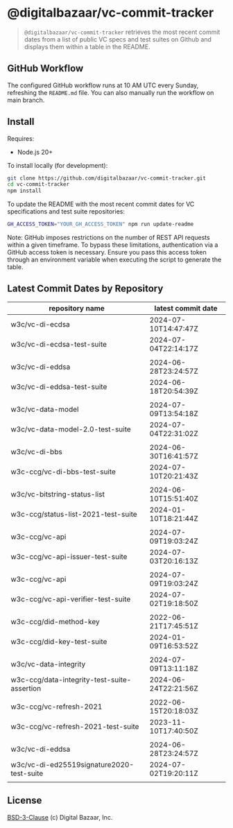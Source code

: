 # @digitalbazaar/vc-commit-tracker

> `@digitalbazaar/vc-commit-tracker` retrieves the most recent commit dates from
> a list of public VC specs and test suites on Github and displays them within
> a table in the README.

## GitHub Workflow

The configured GitHub workflow runs at 10 AM UTC every Sunday, refreshing the
`README.md` file. You can also manually run the workflow on main branch.

## Install

Requires:
- Node.js 20+

To install locally (for development):
```bash
git clone https://github.com/digitalbazaar/vc-commit-tracker.git
cd vc-commit-tracker
npm install
```
To update the README with the most recent commit dates for VC specifications
and test suite repositories:

```bash
GH_ACCESS_TOKEN="YOUR_GH_ACCESS_TOKEN" npm run update-readme
```
Note: GitHub imposes restrictions on the number of REST API requests
within a given timeframe. To bypass these limitations, authentication via a
GitHub access token is necessary. Ensure you pass this access token through an
environment variable when executing the script to generate the table.

## Latest Commit Dates by Repository
<table>
    <thead>
    <tr>
      <th>repository name</th>
      <th>latest commit date</th>
    </tr>
    </thead>
    <tbody>
        <tr>
          <td>w3c/vc-di-ecdsa</td>
          <td>2024-07-10T14:47:47Z</td>
        </tr>
        <tr>
          <td>w3c/vc-di-ecdsa-test-suite</td>
          <td>2024-07-04T22:14:17Z</td>
        </tr>
      <tr><td> </td> <td> </td></tr>
        <tr>
          <td>w3c/vc-di-eddsa</td>
          <td>2024-06-28T23:24:57Z</td>
        </tr>
        <tr>
          <td>w3c/vc-di-eddsa-test-suite</td>
          <td>2024-06-18T20:54:39Z</td>
        </tr>
      <tr><td> </td> <td> </td></tr>
        <tr>
          <td>w3c/vc-data-model</td>
          <td>2024-07-09T13:54:18Z</td>
        </tr>
        <tr>
          <td>w3c/vc-data-model-2.0-test-suite</td>
          <td>2024-07-04T22:31:02Z</td>
        </tr>
      <tr><td> </td> <td> </td></tr>
        <tr>
          <td>w3c/vc-di-bbs</td>
          <td>2024-06-30T16:41:57Z</td>
        </tr>
        <tr>
          <td>w3c-ccg/vc-di-bbs-test-suite</td>
          <td>2024-07-10T20:21:43Z</td>
        </tr>
      <tr><td> </td> <td> </td></tr>
        <tr>
          <td>w3c/vc-bitstring-status-list</td>
          <td>2024-06-10T15:51:40Z</td>
        </tr>
        <tr>
          <td>w3c-ccg/status-list-2021-test-suite</td>
          <td>2024-01-10T18:21:44Z</td>
        </tr>
      <tr><td> </td> <td> </td></tr>
        <tr>
          <td>w3c-ccg/vc-api</td>
          <td>2024-07-09T19:03:24Z</td>
        </tr>
        <tr>
          <td>w3c-ccg/vc-api-issuer-test-suite</td>
          <td>2024-07-03T20:16:13Z</td>
        </tr>
      <tr><td> </td> <td> </td></tr>
        <tr>
          <td>w3c-ccg/vc-api</td>
          <td>2024-07-09T19:03:24Z</td>
        </tr>
        <tr>
          <td>w3c-ccg/vc-api-verifier-test-suite</td>
          <td>2024-07-02T19:18:50Z</td>
        </tr>
      <tr><td> </td> <td> </td></tr>
        <tr>
          <td>w3c-ccg/did-method-key</td>
          <td>2022-06-21T17:45:51Z</td>
        </tr>
        <tr>
          <td>w3c-ccg/did-key-test-suite</td>
          <td>2024-01-09T16:53:52Z</td>
        </tr>
      <tr><td> </td> <td> </td></tr>
        <tr>
          <td>w3c/vc-data-integrity</td>
          <td>2024-07-09T13:11:18Z</td>
        </tr>
        <tr>
          <td>w3c-ccg/data-integrity-test-suite-assertion</td>
          <td>2024-06-24T22:21:56Z</td>
        </tr>
      <tr><td> </td> <td> </td></tr>
        <tr>
          <td>w3c-ccg/vc-refresh-2021</td>
          <td>2022-06-15T20:18:03Z</td>
        </tr>
        <tr>
          <td>w3c-ccg/vc-refresh-2021-test-suite</td>
          <td>2023-11-10T17:40:50Z</td>
        </tr>
      <tr><td> </td> <td> </td></tr>
        <tr>
          <td>w3c/vc-di-eddsa</td>
          <td>2024-06-28T23:24:57Z</td>
        </tr>
        <tr>
          <td>w3c/vc-di-ed25519signature2020-test-suite</td>
          <td>2024-07-02T19:20:11Z</td>
        </tr>
      <tr><td> </td> <td> </td></tr>
    </tbody>
</table>

## License
[BSD-3-Clause](LICENSE) (c) Digital Bazaar, Inc.
